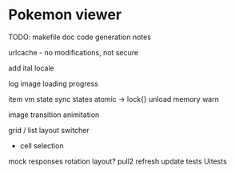 # Pokemon viewer

TODO:
makefile doc
code generation notes
 
 urlcache - no modifications, not secure
 
 add ital locale
 
 log
 image loading progress
 
 item vm state
 sync states atomic -> lock{}
 unload memory warn
 
 image transition animitation
 
 grid / list layout switcher
 
 - cell selection
 
mock responses
rotation layout?
pull2 refresh
update tests
Uitests
